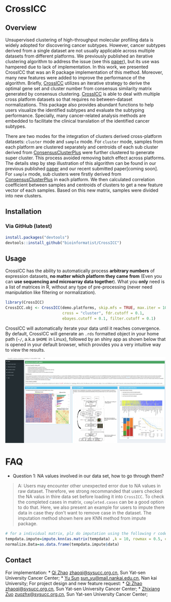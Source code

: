 
<!-- README.md is generated from README.Rmd. Please edit that file -->
CrossICC
========

Overview
--------

Unsupervised clustering of high-throughput molecular profiling data is widely adopted for discovering cancer subtypes. However, cancer subtypes derived from a single dataset are not usually applicable across multiple datasets from different platforms. We previously published an iterative clustering algorithm to address the issue (see this [paper](http://clincancerres.aacrjournals.org/content/21/4/870.long)), but its use was hampered due to lack of implementation. In this work, we presented CrossICC that was an R package implementation of this method. Moreover, many new features were added to improve the performance of the algorithm. Briefly, [CrossICC](https://github.com/bioinformatist/CrossICC) utilizes an iterative strategy to derive the optimal gene set and cluster number from consensus similarity matrix generated by consensus clustering. [CrossICC](https://github.com/bioinformatist/CrossICC) is able to deal with multiple cross platform datasets so that requires no between-dataset normalizations. This package also provides abundant functions to help users visualize the identified subtypes and evaluate the subtyping performance. Specially, many cancer-related analysis methods are embedded to facilitate the clinical translation of the identified cancer subtypes.

There are two modes for the integration of clusters derived cross-platform datasets: `cluster` mode and `sample` mode. For `cluster` mode, samples from each platform are clustered separately and centroids of each sub cluster derived from [ConsensusClusterPlus](https://bioconductor.org/packages/release/bioc/html/ConsensusClusterPlus.htm) were further clustered to generate super cluster. This process avoided removing batch effect across platforms. The details step by step illustration of this algorithm can be found in our previous published [paper](http://clincancerres.aacrjournals.org/content/early/2014/12/09/1078-0432.ccr-14-2481) and our recent submitted paper\[coming soon\]. For `sample` mode, sub clusters were firstly derived from [ConsensusClusterPlus](https://bioconductor.org/packages/release/bioc/html/ConsensusClusterPlus.htm) in each platform. We then calculated correlation coefficient between samples and centroids of clusters to get a new feature vector of each samples. Based on this new matrix, samples were divided into new clusters.

Installation
------------

### Via GitHub (latest)

``` r
install.packages("devtools")
devtools::install_github("bioinformatist/CrossICC")
```

Usage
-----

CrossICC has the ability to automatically process **arbitrary numbers** of expression datasets, **no matter which platform they came from** (Even you can **use sequencing and microarray data together**). What you **only** need is a list of matrices in R, without any type of pre-processing (never need manipulation like filtering or normalization).

``` r
library(CrossICC)
CrossICC.obj <- CrossICC(demo.platforms, skip.mfs = TRUE, max.iter = 100, 
                         cross = "cluster", fdr.cutoff = 0.1, 
                         ebayes.cutoff = 0.1, filter.cutoff = 0.1)
```

CrossICC will automatically iterate your data until it reaches convergence. By default, CrossICC will generate an `.rds` formatted object in your home path (`~/`, a.k.a `$HOME` in Linux), followed by an shiny app as shown below that is opened in your default browser, which provides you a very intuitive way to view the results.

![](imgs/readMe_home.jpg)

FAQ
===

-   Question 1: NA values involved in our data set, how to go through them?

> A: Users may encounter other unexpected error due to NA values in raw dataset. Therefore, we strong recommanded that users checked the NA valus in thire data set before loading it into `CrossICC`. To check the completed cases in matrix, `completed.cases` can be a good option to do that. Here, we also present an example for users to impute there data in case they don't want to remove case in the dataset. The imputation method shown here are KNN method from impute package.

``` r
# for a individual matrix, plz do imputation using the following r code
tempdata.impute=impute.knn(as.matrix(tempdata) ,k = 10, rowmax = 0.5, colmax = 0.8)
normalize.Data=as.data.frame(tempdata.impute$data)
```

Contact
-------

For implementation:
\* [Qi Zhao](https://github.com/likelet) <zhaoqi@sysucc.org.cn>, Sun Yat-sen University Cancer Center;
\* [Yu Sun](http://icannotendure.space) <sun_yu@mail.nankai.edu.cn>, Nan kai University;
For project design and new feature request:
\* [Qi Zhao](https://github.com/likelet) <zhaoqi@sysucc.org.cn>, Sun Yat-sen University Cancer Center;
\* [Zhixiang Zuo]() <zuozhx@sysucc.org.cn>, Sun Yat-sen University Cancer Center;

